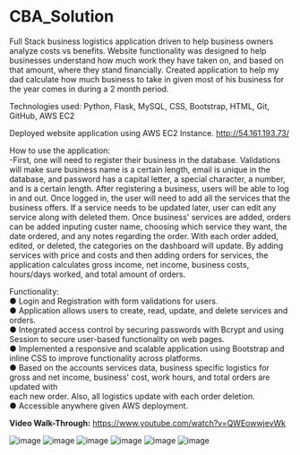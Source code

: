 # CBA_Solution

Full Stack business logistics application driven to help business owners analyze costs vs benefits. Website functionality was designed to help businesses 
understand how much work they have taken on, and based on that amount, where they stand financially. Created application to help my dad calculate how much 
business to take in given most of his business for the year comes in during a 2 month period.

Technologies used: Python, Flask, MySQL, CSS, Bootstrap, HTML, Git, GitHub, AWS EC2

Deployed website application using AWS EC2 Instance. http://54.161.193.73/

How to use the application:                                                                                                                                         
    -First, one will need to register their business in the database. Validations will make sure business name is a certain length, email is unique in the database,     and password has a capital letter, a special character, a number, and is a certain length. After registering a business, users will be able to log in and out. Once 
  logged in, the user will need to add all the services that the business offers. If a service needs to be updated later, user can edit any service along with deleted 
  them. Once business' services are added, orders can be added inputing custer name, choosing which service they want, the date ordered, and any notes regarding the 
  order. With each order added, edited, or deleted, the categories on the dashboard will update. By adding services with price and costs and then adding orders for 
  services, the application calculates gross income, net income, business costs, hours/days worked, and total amount of orders.

Functionality:                                                                                                                                                      
● Login and Registration with form validations for users.                                                                                                           
● Application allows users to create, read, update, and delete services and orders.                                                                                  
● Integrated access control by securing passwords with Bcrypt and using Session to secure user-based functionality on web pages.                                      
● Implemented a responsive and scalable application using Bootstrap and inline CSS to improve functionality across platforms.                                       
● Based on the accounts services data, business specific logistics for gross and net income, business' cost, work hours, and total orders are updated with            
  each new order. Also, all logistics update with each order deletion.                                                                                                
● Accessible anywhere given AWS deployment.

**Video Walk-Through:**
https://www.youtube.com/watch?v=QWEowwjevWk

![image](https://user-images.githubusercontent.com/98436247/193896081-01ac1998-bb2c-4bd6-90ea-8cb272f0dd1c.png)
![image](https://user-images.githubusercontent.com/98436247/193896836-e71c00af-12fe-4d23-a3be-c7566c257fdb.png)
![image](https://user-images.githubusercontent.com/98436247/193897700-60e3be16-f81b-4fac-a6b2-a56b23c0c218.png)
![image](https://user-images.githubusercontent.com/98436247/193897809-dd35e780-a844-4269-ad7a-af3fc7a51263.png)
![image](https://user-images.githubusercontent.com/98436247/193897887-1c443543-7f7f-4eba-87dd-5057290e9aec.png)
![image](https://user-images.githubusercontent.com/98436247/193897984-d31ab629-8cec-45a8-b6cc-7715a4997c6a.png)













